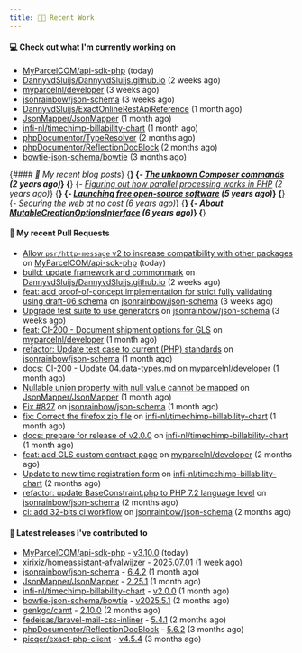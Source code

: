 ```yaml
---
title: 👨‍💻 Recent Work
---
```


#### 💻 Check out what I'm currently working on

- [MyParcelCOM/api-sdk-php](https://github.com/MyParcelCOM/api-sdk-php) (today)
- [DannyvdSluijs/DannyvdSluijs.github.io](https://github.com/DannyvdSluijs/DannyvdSluijs.github.io) (2 weeks ago)
- [myparcelnl/developer](https://github.com/myparcelnl/developer) (3 weeks ago)
- [jsonrainbow/json-schema](https://github.com/jsonrainbow/json-schema) (3 weeks ago)
- [DannyvdSluijs/ExactOnlineRestApiReference](https://github.com/DannyvdSluijs/ExactOnlineRestApiReference) (1 month ago)
- [JsonMapper/JsonMapper](https://github.com/JsonMapper/JsonMapper) (1 month ago)
- [infi-nl/timechimp-billability-chart](https://github.com/infi-nl/timechimp-billability-chart) (1 month ago)
- [phpDocumentor/TypeResolver](https://github.com/phpDocumentor/TypeResolver) (2 months ago)
- [phpDocumentor/ReflectionDocBlock](https://github.com/phpDocumentor/ReflectionDocBlock) (2 months ago)
- [bowtie-json-schema/bowtie](https://github.com/bowtie-json-schema/bowtie) (3 months ago)


{*#### 📜 My recent blog posts*}
{**}
{*- [The unknown Composer commands](https://www.dannyvandersluijs.nl/posts/2023-08-25-the-unknown-composer-commands.html) (2 years ago)*}
{**}
{*- [Figuring out how parallel processing works in PHP](https://www.dannyvandersluijs.nl/posts/2023-06-21-figuring-out-how-parallel-processing-works-in-php.html) (2 years ago)*}
{**}
{*- [Launching free open-source software](https://www.dannyvandersluijs.nl/posts/2020-07-02-launching-free-open-source-software.html) (5 years ago)*}
{**}
{*- [Securing the web at no cost](https://www.dannyvandersluijs.nl/posts/2019-02-04-securing-the-web-at-no-cost.html) (6 years ago)*}
{**}
{*- [About MutableCreationOptionsInterface](https://www.dannyvandersluijs.nl/posts/2018-10-15-about-mutable-creation-options-interface.html) (6 years ago)*}
{**}

#### 🔨 My recent Pull Requests

- [Allow `psr/http-message` v2 to increase compatibility with other packages](https://github.com/MyParcelCOM/api-sdk-php/pull/246) on [MyParcelCOM/api-sdk-php](https://github.com/MyParcelCOM/api-sdk-php) (today)
- [build: update framework and commonmark](https://github.com/DannyvdSluijs/DannyvdSluijs.github.io/pull/53) on [DannyvdSluijs/DannyvdSluijs.github.io](https://github.com/DannyvdSluijs/DannyvdSluijs.github.io) (2 weeks ago)
- [feat: add proof-of-concept implementation for strict fully validating using draft-06 schema](https://github.com/jsonrainbow/json-schema/pull/835) on [jsonrainbow/json-schema](https://github.com/jsonrainbow/json-schema) (3 weeks ago)
- [Upgrade test suite to use generators](https://github.com/jsonrainbow/json-schema/pull/834) on [jsonrainbow/json-schema](https://github.com/jsonrainbow/json-schema) (3 weeks ago)
- [feat: CI-200 - Document shipment options for GLS](https://github.com/myparcelnl/developer/pull/156) on [myparcelnl/developer](https://github.com/myparcelnl/developer) (1 month ago)
- [refactor: Update test case to current (PHP) standards](https://github.com/jsonrainbow/json-schema/pull/831) on [jsonrainbow/json-schema](https://github.com/jsonrainbow/json-schema) (1 month ago)
- [docs: CI-200 - Update 04.data-types.md](https://github.com/myparcelnl/developer/pull/154) on [myparcelnl/developer](https://github.com/myparcelnl/developer) (1 month ago)
- [Nullable union property with null value cannot be mapped](https://github.com/JsonMapper/JsonMapper/pull/200) on [JsonMapper/JsonMapper](https://github.com/JsonMapper/JsonMapper) (1 month ago)
- [Fix #827](https://github.com/jsonrainbow/json-schema/pull/828) on [jsonrainbow/json-schema](https://github.com/jsonrainbow/json-schema) (1 month ago)
- [fix: Correct the firefox zip file](https://github.com/infi-nl/timechimp-billability-chart/pull/27) on [infi-nl/timechimp-billability-chart](https://github.com/infi-nl/timechimp-billability-chart) (1 month ago)
- [docs: prepare for release of v2.0.0](https://github.com/infi-nl/timechimp-billability-chart/pull/25) on [infi-nl/timechimp-billability-chart](https://github.com/infi-nl/timechimp-billability-chart) (1 month ago)
- [feat: add GLS custom contract page](https://github.com/myparcelnl/developer/pull/153) on [myparcelnl/developer](https://github.com/myparcelnl/developer) (2 months ago)
- [Update to new time registration form](https://github.com/infi-nl/timechimp-billability-chart/pull/24) on [infi-nl/timechimp-billability-chart](https://github.com/infi-nl/timechimp-billability-chart) (2 months ago)
- [refactor: update BaseConstraint.php to PHP 7.2 language level](https://github.com/jsonrainbow/json-schema/pull/826) on [jsonrainbow/json-schema](https://github.com/jsonrainbow/json-schema) (2 months ago)
- [ci: add 32-bits ci workflow](https://github.com/jsonrainbow/json-schema/pull/825) on [jsonrainbow/json-schema](https://github.com/jsonrainbow/json-schema) (2 months ago)


#### 🔭 Latest releases I've contributed to

- [MyParcelCOM/api-sdk-php](https://github.com/MyParcelCOM/api-sdk-php) - [v3.10.0](https://github.com/MyParcelCOM/api-sdk-php/releases/tag/v3.10.0) (today)
- [xirixiz/homeassistant-afvalwijzer](https://github.com/xirixiz/homeassistant-afvalwijzer) - [2025.07.01](https://github.com/xirixiz/homeassistant-afvalwijzer/releases/tag/2025.07.01) (1 week ago)
- [jsonrainbow/json-schema](https://github.com/jsonrainbow/json-schema) - [6.4.2](https://github.com/jsonrainbow/json-schema/releases/tag/6.4.2) (1 month ago)
- [JsonMapper/JsonMapper](https://github.com/JsonMapper/JsonMapper) - [2.25.1](https://github.com/JsonMapper/JsonMapper/releases/tag/2.25.1) (1 month ago)
- [infi-nl/timechimp-billability-chart](https://github.com/infi-nl/timechimp-billability-chart) - [v2.0.0](https://github.com/infi-nl/timechimp-billability-chart/releases/tag/v2.0.0) (1 month ago)
- [bowtie-json-schema/bowtie](https://github.com/bowtie-json-schema/bowtie) - [v2025.5.1](https://github.com/bowtie-json-schema/bowtie/releases/tag/v2025.5.1) (2 months ago)
- [genkgo/camt](https://github.com/genkgo/camt) - [2.10.0](https://github.com/genkgo/camt/releases/tag/2.10.0) (2 months ago)
- [fedeisas/laravel-mail-css-inliner](https://github.com/fedeisas/laravel-mail-css-inliner) - [5.4.1](https://github.com/fedeisas/laravel-mail-css-inliner/releases/tag/5.4.1) (2 months ago)
- [phpDocumentor/ReflectionDocBlock](https://github.com/phpDocumentor/ReflectionDocBlock) - [5.6.2](https://github.com/phpDocumentor/ReflectionDocBlock/releases/tag/5.6.2) (3 months ago)
- [picqer/exact-php-client](https://github.com/picqer/exact-php-client) - [v4.5.4](https://github.com/picqer/exact-php-client/releases/tag/v4.5.4) (3 months ago)